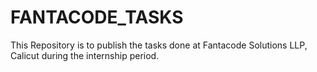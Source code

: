 # FANTACODE_TASKS
This Repository is to publish the tasks done at Fantacode Solutions LLP, Calicut during the internship period.
